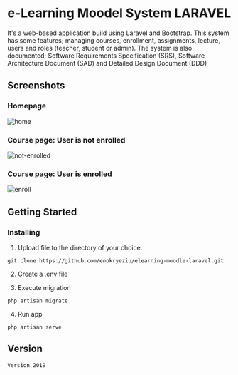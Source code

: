 # e-Learning Moodel System LARAVEL

It's a web-based application build using Laravel and Bootstrap. This system has some features; managing courses, enrollment, assignments, lecture, users and
roles (teacher, student or admin). The system is also documented; Software Requirements Specification (SRS), Software
Architecture Document (SAD) and Detailed Design Document (DDD)

## Screenshots

### Homepage

![home](https://github.com/enokryeziu/elearning-moodle-laravel/blob/master/public/images/image%20(1).png)

### Course page: User is not enrolled

![not-enrolled](https://github.com/enokryeziu/elearning-moodle-laravel/blob/master/public/images/image%20(2).png)

### Course page: User is enrolled

![enroll](https://github.com/enokryeziu/elearning-moodle-laravel/blob/master/public/images/image%20(3).png)

## Getting Started

### Installing

1. Upload file to the directory of your choice.

```
git clone https://github.com/enokryeziu/elearning-moodle-laravel.git
```

2. Create a .env file

3. Execute migration 

```
php artisan migrate
```
4. Run app
```
php artisan serve
```

## Version
```
Version 2019
```
